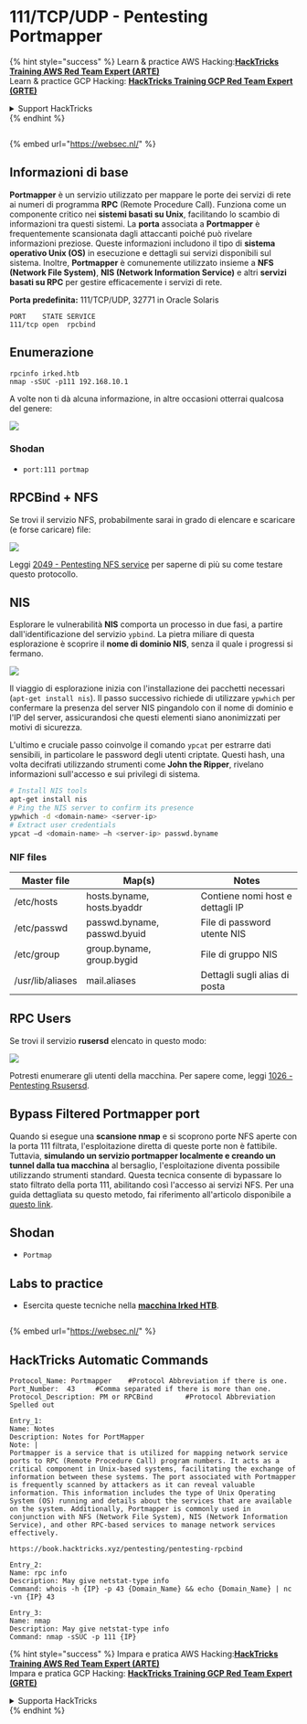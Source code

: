 # 111/TCP/UDP - Pentesting Portmapper

{% hint style="success" %}
Learn & practice AWS Hacking:<img src="/.gitbook/assets/arte.png" alt="" data-size="line">[**HackTricks Training AWS Red Team Expert (ARTE)**](https://training.hacktricks.xyz/courses/arte)<img src="/.gitbook/assets/arte.png" alt="" data-size="line">\
Learn & practice GCP Hacking: <img src="/.gitbook/assets/grte.png" alt="" data-size="line">[**HackTricks Training GCP Red Team Expert (GRTE)**<img src="/.gitbook/assets/grte.png" alt="" data-size="line">](https://training.hacktricks.xyz/courses/grte)

<details>

<summary>Support HackTricks</summary>

* Check the [**subscription plans**](https://github.com/sponsors/carlospolop)!
* **Join the** 💬 [**Discord group**](https://discord.gg/hRep4RUj7f) or the [**telegram group**](https://t.me/peass) or **follow** us on **Twitter** 🐦 [**@hacktricks\_live**](https://twitter.com/hacktricks\_live)**.**
* **Share hacking tricks by submitting PRs to the** [**HackTricks**](https://github.com/carlospolop/hacktricks) and [**HackTricks Cloud**](https://github.com/carlospolop/hacktricks-cloud) github repos.

</details>
{% endhint %}

<figure><img src="https://pentest.eu/RENDER_WebSec_10fps_21sec_9MB_29042024.gif" alt=""><figcaption></figcaption></figure>

{% embed url="https://websec.nl/" %}

## Informazioni di base

**Portmapper** è un servizio utilizzato per mappare le porte dei servizi di rete ai numeri di programma **RPC** (Remote Procedure Call). Funziona come un componente critico nei **sistemi basati su Unix**, facilitando lo scambio di informazioni tra questi sistemi. La **porta** associata a **Portmapper** è frequentemente scansionata dagli attaccanti poiché può rivelare informazioni preziose. Queste informazioni includono il tipo di **sistema operativo Unix (OS)** in esecuzione e dettagli sui servizi disponibili sul sistema. Inoltre, **Portmapper** è comunemente utilizzato insieme a **NFS (Network File System)**, **NIS (Network Information Service)** e altri **servizi basati su RPC** per gestire efficacemente i servizi di rete.

**Porta predefinita:** 111/TCP/UDP, 32771 in Oracle Solaris
```
PORT    STATE SERVICE
111/tcp open  rpcbind
```
## Enumerazione
```
rpcinfo irked.htb
nmap -sSUC -p111 192.168.10.1
```
A volte non ti dà alcuna informazione, in altre occasioni otterrai qualcosa del genere:

![](<../.gitbook/assets/image (553).png>)

### Shodan

* `port:111 portmap`

## RPCBind + NFS

Se trovi il servizio NFS, probabilmente sarai in grado di elencare e scaricare (e forse caricare) file:

![](<../.gitbook/assets/image (872).png>)

Leggi [2049 - Pentesting NFS service](nfs-service-pentesting.md) per saperne di più su come testare questo protocollo.

## NIS

Esplorare le vulnerabilità **NIS** comporta un processo in due fasi, a partire dall'identificazione del servizio `ypbind`. La pietra miliare di questa esplorazione è scoprire il **nome di dominio NIS**, senza il quale i progressi si fermano.

![](<../.gitbook/assets/image (859).png>)

Il viaggio di esplorazione inizia con l'installazione dei pacchetti necessari (`apt-get install nis`). Il passo successivo richiede di utilizzare `ypwhich` per confermare la presenza del server NIS pingandolo con il nome di dominio e l'IP del server, assicurandosi che questi elementi siano anonimizzati per motivi di sicurezza.

L'ultimo e cruciale passo coinvolge il comando `ypcat` per estrarre dati sensibili, in particolare le password degli utenti criptate. Questi hash, una volta decifrati utilizzando strumenti come **John the Ripper**, rivelano informazioni sull'accesso e sui privilegi di sistema.
```bash
# Install NIS tools
apt-get install nis
# Ping the NIS server to confirm its presence
ypwhich -d <domain-name> <server-ip>
# Extract user credentials
ypcat –d <domain-name> –h <server-ip> passwd.byname
```
### NIF files

| **Master file**  | **Map(s)**                  | **Notes**                         |
| ---------------- | --------------------------- | --------------------------------- |
| /etc/hosts       | hosts.byname, hosts.byaddr  | Contiene nomi host e dettagli IP  |
| /etc/passwd      | passwd.byname, passwd.byuid | File di password utente NIS       |
| /etc/group       | group.byname, group.bygid   | File di gruppo NIS                |
| /usr/lib/aliases | mail.aliases                | Dettagli sugli alias di posta     |

## RPC Users

Se trovi il servizio **rusersd** elencato in questo modo:

![](<../.gitbook/assets/image (1041).png>)

Potresti enumerare gli utenti della macchina. Per sapere come, leggi [1026 - Pentesting Rsusersd](1026-pentesting-rusersd.md).

## Bypass Filtered Portmapper port

Quando si esegue una **scansione nmap** e si scoprono porte NFS aperte con la porta 111 filtrata, l'esploitazione diretta di queste porte non è fattibile. Tuttavia, **simulando un servizio portmapper localmente e creando un tunnel dalla tua macchina** al bersaglio, l'esploitazione diventa possibile utilizzando strumenti standard. Questa tecnica consente di bypassare lo stato filtrato della porta 111, abilitando così l'accesso ai servizi NFS. Per una guida dettagliata su questo metodo, fai riferimento all'articolo disponibile a [questo link](https://medium.com/@sebnemK/how-to-bypass-filtered-portmapper-port-111-27cee52416bc).

## Shodan

* `Portmap`

## Labs to practice

* Esercita queste tecniche nella [**macchina Irked HTB**](https://app.hackthebox.com/machines/Irked).

<figure><img src="https://pentest.eu/RENDER_WebSec_10fps_21sec_9MB_29042024.gif" alt=""><figcaption></figcaption></figure>

{% embed url="https://websec.nl/" %}

## HackTricks Automatic Commands
```
Protocol_Name: Portmapper    #Protocol Abbreviation if there is one.
Port_Number:  43     #Comma separated if there is more than one.
Protocol_Description: PM or RPCBind        #Protocol Abbreviation Spelled out

Entry_1:
Name: Notes
Description: Notes for PortMapper
Note: |
Portmapper is a service that is utilized for mapping network service ports to RPC (Remote Procedure Call) program numbers. It acts as a critical component in Unix-based systems, facilitating the exchange of information between these systems. The port associated with Portmapper is frequently scanned by attackers as it can reveal valuable information. This information includes the type of Unix Operating System (OS) running and details about the services that are available on the system. Additionally, Portmapper is commonly used in conjunction with NFS (Network File System), NIS (Network Information Service), and other RPC-based services to manage network services effectively.

https://book.hacktricks.xyz/pentesting/pentesting-rpcbind

Entry_2:
Name: rpc info
Description: May give netstat-type info
Command: whois -h {IP} -p 43 {Domain_Name} && echo {Domain_Name} | nc -vn {IP} 43

Entry_3:
Name: nmap
Description: May give netstat-type info
Command: nmap -sSUC -p 111 {IP}
```
{% hint style="success" %}
Impara e pratica AWS Hacking:<img src="/.gitbook/assets/arte.png" alt="" data-size="line">[**HackTricks Training AWS Red Team Expert (ARTE)**](https://training.hacktricks.xyz/courses/arte)<img src="/.gitbook/assets/arte.png" alt="" data-size="line">\
Impara e pratica GCP Hacking: <img src="/.gitbook/assets/grte.png" alt="" data-size="line">[**HackTricks Training GCP Red Team Expert (GRTE)**<img src="/.gitbook/assets/grte.png" alt="" data-size="line">](https://training.hacktricks.xyz/courses/grte)

<details>

<summary>Supporta HackTricks</summary>

* Controlla i [**piani di abbonamento**](https://github.com/sponsors/carlospolop)!
* **Unisciti al** 💬 [**gruppo Discord**](https://discord.gg/hRep4RUj7f) o al [**gruppo telegram**](https://t.me/peass) o **seguici** su **Twitter** 🐦 [**@hacktricks\_live**](https://twitter.com/hacktricks\_live)**.**
* **Condividi trucchi di hacking inviando PR ai** [**HackTricks**](https://github.com/carlospolop/hacktricks) e [**HackTricks Cloud**](https://github.com/carlospolop/hacktricks-cloud) repos su github.

</details>
{% endhint %}
